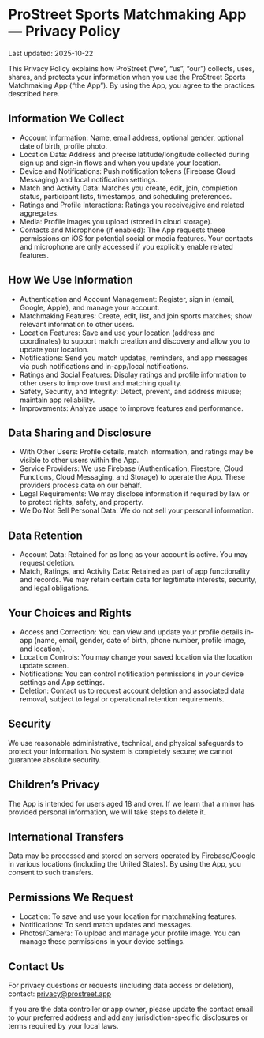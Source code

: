 # ProStreet Sports Matchmaking App — Privacy Policy

Last updated: 2025-10-22

This Privacy Policy explains how ProStreet (“we”, “us”, “our”) collects, uses, shares, and protects your information when you use the ProStreet Sports Matchmaking App (“the App”). By using the App, you agree to the practices described here.

## Information We Collect
- Account Information: Name, email address, optional gender, optional date of birth, profile photo.
- Location Data: Address and precise latitude/longitude collected during sign up and sign-in flows and when you update your location.
- Device and Notifications: Push notification tokens (Firebase Cloud Messaging) and local notification settings.
- Match and Activity Data: Matches you create, edit, join, completion status, participant lists, timestamps, and scheduling preferences.
- Ratings and Profile Interactions: Ratings you receive/give and related aggregates.
- Media: Profile images you upload (stored in cloud storage).
- Contacts and Microphone (if enabled): The App requests these permissions on iOS for potential social or media features. Your contacts and microphone are only accessed if you explicitly enable related features.

## How We Use Information
- Authentication and Account Management: Register, sign in (email, Google, Apple), and manage your account.
- Matchmaking Features: Create, edit, list, and join sports matches; show relevant information to other users.
- Location Features: Save and use your location (address and coordinates) to support match creation and discovery and allow you to update your location.
- Notifications: Send you match updates, reminders, and app messages via push notifications and in-app/local notifications.
- Ratings and Social Features: Display ratings and profile information to other users to improve trust and matching quality.
- Safety, Security, and Integrity: Detect, prevent, and address misuse; maintain app reliability.
- Improvements: Analyze usage to improve features and performance.

## Data Sharing and Disclosure
- With Other Users: Profile details, match information, and ratings may be visible to other users within the App.
- Service Providers: We use Firebase (Authentication, Firestore, Cloud Functions, Cloud Messaging, and Storage) to operate the App. These providers process data on our behalf.
- Legal Requirements: We may disclose information if required by law or to protect rights, safety, and property.
- We Do Not Sell Personal Data: We do not sell your personal information.

## Data Retention
- Account Data: Retained for as long as your account is active. You may request deletion.
- Match, Ratings, and Activity Data: Retained as part of app functionality and records. We may retain certain data for legitimate interests, security, and legal obligations.

## Your Choices and Rights
- Access and Correction: You can view and update your profile details in-app (name, email, gender, date of birth, phone number, profile image, and location).
- Location Controls: You may change your saved location via the location update screen.
- Notifications: You can control notification permissions in your device settings and App settings.
- Deletion: Contact us to request account deletion and associated data removal, subject to legal or operational retention requirements.

## Security
We use reasonable administrative, technical, and physical safeguards to protect your information. No system is completely secure; we cannot guarantee absolute security.

## Children’s Privacy
The App is intended for users aged 18 and over. If we learn that a minor has provided personal information, we will take steps to delete it.

## International Transfers
Data may be processed and stored on servers operated by Firebase/Google in various locations (including the United States). By using the App, you consent to such transfers.

## Permissions We Request
- Location: To save and use your location for matchmaking features.
- Notifications: To send match updates and messages.
- Photos/Camera: To upload and manage your profile image.
You can manage these permissions in your device settings.

## Contact Us
For privacy questions or requests (including data access or deletion), contact: privacy@prostreet.app

If you are the data controller or app owner, please update the contact email to your preferred address and add any jurisdiction-specific disclosures or terms required by your local laws.
